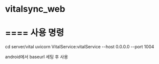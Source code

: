 # vitalsync_web

====
사용 명령
====
cd server/vital
uvicorn VitalService:vitalService --host 0.0.0.0 --port 1004

android에서 baseurl 세팅 후 사용
